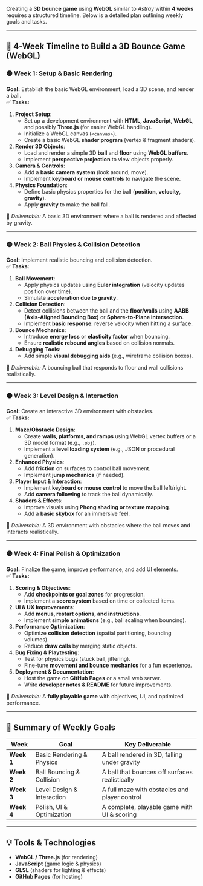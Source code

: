 Creating a **3D bounce game** using **WebGL** similar to *Astray* within **4 weeks** requires a structured timeline. Below is a detailed plan outlining weekly goals and tasks.  

---

## **📅 4-Week Timeline to Build a 3D Bounce Game (WebGL)**
### **🟢 Week 1: Setup & Basic Rendering**
**Goal:** Establish the basic WebGL environment, load a 3D scene, and render a ball.  
✅ **Tasks:**  
1. **Project Setup**:  
   - Set up a development environment with **HTML, JavaScript, WebGL**, and possibly **Three.js** (for easier WebGL handling).  
   - Initialize a WebGL canvas (`<canvas>`).  
   - Create a basic WebGL **shader program** (vertex & fragment shaders).  
2. **Render 3D Objects**:  
   - Load and render a simple 3D **ball** and **floor** using **WebGL buffers**.  
   - Implement **perspective projection** to view objects properly.  
3. **Camera & Controls**:  
   - Add a **basic camera system** (look around, move).  
   - Implement **keyboard or mouse controls** to navigate the scene.  
4. **Physics Foundation**:  
   - Define basic physics properties for the ball (**position, velocity, gravity**).  
   - Apply **gravity** to make the ball fall.  

🔹 *Deliverable:* A basic 3D environment where a ball is rendered and affected by gravity.

---

### **🟡 Week 2: Ball Physics & Collision Detection**  
**Goal:** Implement realistic bouncing and collision detection.  
✅ **Tasks:**  
1. **Ball Movement**:  
   - Apply physics updates using **Euler integration** (velocity updates position over time).  
   - Simulate **acceleration due to gravity**.  
2. **Collision Detection**:  
   - Detect collisions between the ball and the **floor/walls** using **AABB (Axis-Aligned Bounding Box)** or **Sphere-to-Plane intersection**.  
   - Implement **basic response**: reverse velocity when hitting a surface.  
3. **Bounce Mechanics**:  
   - Introduce **energy loss** or **elasticity factor** when bouncing.  
   - Ensure **realistic rebound angles** based on collision normals.  
4. **Debugging Tools**:  
   - Add simple **visual debugging aids** (e.g., wireframe collision boxes).  

🔹 *Deliverable:* A bouncing ball that responds to floor and wall collisions realistically.

---

### **🟠 Week 3: Level Design & Interaction**  
**Goal:** Create an interactive 3D environment with obstacles.  
✅ **Tasks:**  
1. **Maze/Obstacle Design**:  
   - Create **walls, platforms, and ramps** using WebGL vertex buffers or a 3D model format (e.g., `.obj`).  
   - Implement a **level loading system** (e.g., JSON or procedural generation).  
2. **Enhanced Physics**:  
   - Add **friction** on surfaces to control ball movement.  
   - Implement **jump mechanics** (if needed).  
3. **Player Input & Interaction**:  
   - Implement **keyboard or mouse control** to move the ball left/right.  
   - Add **camera following** to track the ball dynamically.  
4. **Shaders & Effects**:  
   - Improve visuals using **Phong shading or texture mapping**.  
   - Add a **basic skybox** for an immersive feel.  

🔹 *Deliverable:* A 3D environment with obstacles where the ball moves and interacts realistically.

---

### **🟣 Week 4: Final Polish & Optimization**  
**Goal:** Finalize the game, improve performance, and add UI elements.  
✅ **Tasks:**  
1. **Scoring & Objectives**:  
   - Add **checkpoints or goal zones** for progression.  
   - Implement a **score system** based on time or collected items.  
2. **UI & UX Improvements**:  
   - Add **menus, restart options, and instructions**.  
   - Implement **simple animations** (e.g., ball scaling when bouncing).  
3. **Performance Optimization**:  
   - Optimize **collision detection** (spatial partitioning, bounding volumes).  
   - Reduce **draw calls** by merging static objects.  
4. **Bug Fixing & Playtesting**:  
   - Test for physics bugs (stuck ball, jittering).  
   - Fine-tune **movement and bounce mechanics** for a fun experience.  
5. **Deployment & Documentation**:  
   - Host the game on **GitHub Pages** or a small web server.  
   - Write **developer notes & README** for future improvements.  

🔹 *Deliverable:* A **fully playable game** with objectives, UI, and optimized performance.

---

## **📝 Summary of Weekly Goals**
| Week | Goal | Key Deliverable |
|------|------|----------------|
| **Week 1** | Basic Rendering & Physics | A ball rendered in 3D, falling under gravity |
| **Week 2** | Ball Bouncing & Collision | A ball that bounces off surfaces realistically |
| **Week 3** | Level Design & Interaction | A full maze with obstacles and player control |
| **Week 4** | Polish, UI & Optimization | A complete, playable game with UI & scoring |

---

## **💡 Tools & Technologies**
- **WebGL / Three.js** (for rendering)  
- **JavaScript** (game logic & physics)  
- **GLSL** (shaders for lighting & effects)  
- **GitHub Pages** (for hosting)  
